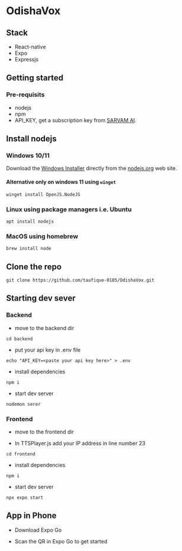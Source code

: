 # OdishaVox

## Stack

- React-native
- Expo
- Expressjs

## Getting started

### Pre-requisits

- nodejs
- npm
- API_KEY, get a subscription key from [SARVAM AI](https://dashbord.sarvam.ai).

## Install nodejs

### Windows 10/11

Download the [Windows Installer](https://nodejs.org/en/download) directly from the [nodejs.org](https://nodejs.org/en/#home-downloadhead) web site.

#### Alternative only on windows 11 using `winget`

```
winget install OpenJS.NodeJS
```

### Linux using package managers i.e. Ubuntu

```
apt install nodejs
```

### MacOS using homebrew

```
brew install node
```

## Clone the repo

```
git clone https://github.com/taufique-0105/OdishaVox.git
```

## Starting dev sever

### Backend

- move to the backend dir

```
cd backend
```

- put your api key in .env file

```
echo "API_KEY=<paste your api key here>" > .env
```

- install dependencies

```
npm i
```

- start dev server

```
nodemon serer
```

### Frontend

- move to the frontend dir

- In TTSPlayer.js add your IP address in line number 23

```
cd frontend
```

- install dependencies

```
npm i
```

- start dev server

```
npx expo start
```

## App in Phone

- Download Expo Go

- Scan the QR in Expo Go to get started
